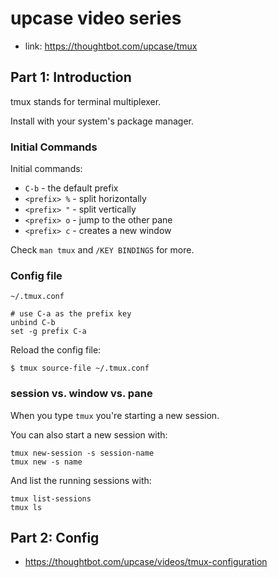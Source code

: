 # upcase video series

- link: <https://thoughtbot.com/upcase/tmux>

## Part 1: Introduction

tmux stands for terminal multiplexer.

Install with your system's package manager.

### Initial Commands

Initial commands:
- `C-b` - the default prefix
- `<prefix> %` - split horizontally
- `<prefix> "` - split vertically
- `<prefix> o` - jump to the other pane
- `<prefix> c` - creates a new window

Check `man tmux` and `/KEY BINDINGS` for more.

### Config file

`~/.tmux.conf`
```
# use C-a as the prefix key
unbind C-b
set -g prefix C-a
```

Reload the config file:
```
$ tmux source-file ~/.tmux.conf
```


### session vs. window vs. pane

When you type `tmux` you're starting a new session.

You can also start a new session with:
```
tmux new-session -s session-name
tmux new -s name
```

And list the running sessions with:
```
tmux list-sessions
tmux ls
```


## Part 2: Config

- <https://thoughtbot.com/upcase/videos/tmux-configuration>